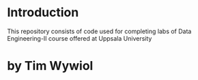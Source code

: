 # Introduction
 This repository consists of code used for completing labs of Data Engineering-II course offered at Uppsala University
# by Tim Wywiol
